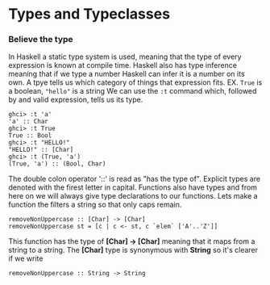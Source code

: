 # Types and Typeclasses

### Believe the type
In Haskell a static type system is used, meaning that the type of every expression is known at compile time.
Haskell also has type inference meaning that if we type a number Haskell can infer it is a number on its own.
A tpye tells us which category of things that expression fits.
EX. ```True``` is a boolean, ```"hello"``` is a string
We can use the ```:t``` command which, followed by and valid expression, tells us its type.
```
ghci> :t 'a'
'a' :: Char
ghci> :t True
True :: Bool
ghci> :t "HELLO!"
"HELLO!" :: [Char]
ghci> :t (True, 'a')
(True, 'a') :: (Bool, Char)
```
The double colon operator '::' is read as "has the type of". Explicit types are denoted with the firest letter in capital.
Functions also have types and from here on we will always give type declarations to our functions.
Lets make a function the filters a string so that only caps remain.
```
removeNonUppercase :: [Char] -> [Char]
removeNonUppercase st = [c | c <- st, c `elem` ['A'..'Z']]
```
This function has the type of **[Char] -> [Char]** meaning that it maps from a string to a string. The **[Char]** type is synonymous with **String** so it's clearer if we write
```
removeNonUppercase :: String -> String
```

